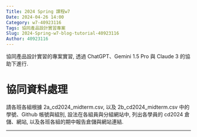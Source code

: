 ```yaml
---
Title: 2024 Spring 課程w7
Date: 2024-04-26 14:00
Category: w7-40923116
Tags: 協同產品設計實習專案
Slug: 2024-Spring-w7-blog-tutorial-40923116
Author: 40923116
---
```


協同產品設計實習的專案實習, 透過 ChatGPT、Gemini 1.5 Pro 與 Claude 3 的協助下進行.

<!-- PELICAN_END_SUMMARY -->

# 協同資料處理

請各班各組根據 2a_cd2024_midterm.csv, 以及 2b_cd2024_midterm.csv 中的學號、Github 帳號與組別, 設法在各組員與分組網站中, 列出各學員的 cd2024 倉儲、網站, 以及各班各組的期中報告倉儲與網站連結.

--------

